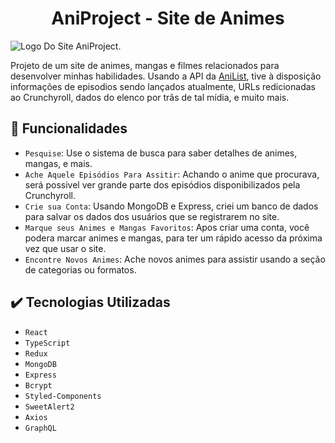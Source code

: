 <h1 align="center">AniProject - Site de Animes</h1>

![Logo Do Site AniProject.](https://user-images.githubusercontent.com/69987890/177884319-0678f842-f3ca-4f62-8d31-7638ca954057.png)

Projeto de um site de animes, mangas e filmes relacionados para desenvolver minhas habilidades. Usando a API da <a href='https://anilist.gitbook.io/anilist-apiv2-docs/'>AniList</a>, tive à disposição informações de episodios sendo lançados atualmente, URLs redicionadas ao Crunchyroll, dados do elenco por trâs de tal mídia, e muito mais.

## :hammer: Funcionalidades

- `Pesquise`: Use o sistema de busca para saber detalhes de animes, mangas, e mais.
- `Ache Aquele Episódios Para Assitir`: Achando o anime que procurava, será possivel ver grande parte dos episódios disponibilizados pela Crunchyroll.
- `Crie sua Conta`: Usando MongoDB e Express, criei um banco de dados para salvar os dados dos usuários que se registrarem no site.
- `Marque seus Animes e Mangas Favoritos`: Apos criar uma conta, você podera marcar animes e mangas, para ter um rápido acesso da próxima vez que usar o site.
- `Encontre Novos Animes`: Ache novos animes para assistir usando a seção de categorias ou formatos.

## :heavy_check_mark: Tecnologias Utilizadas

- ``React``
- ``TypeScript``
- ``Redux``
- ``MongoDB``
- ``Express``
- ``Bcrypt``
- ``Styled-Components``
- ``SweetAlert2``
- ``Axios``
- ``GraphQL``
